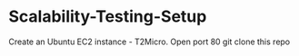 # Scalability-Testing-Setup

Create an Ubuntu EC2 instance - T2Micro. Open port 80
git clone this repo 
